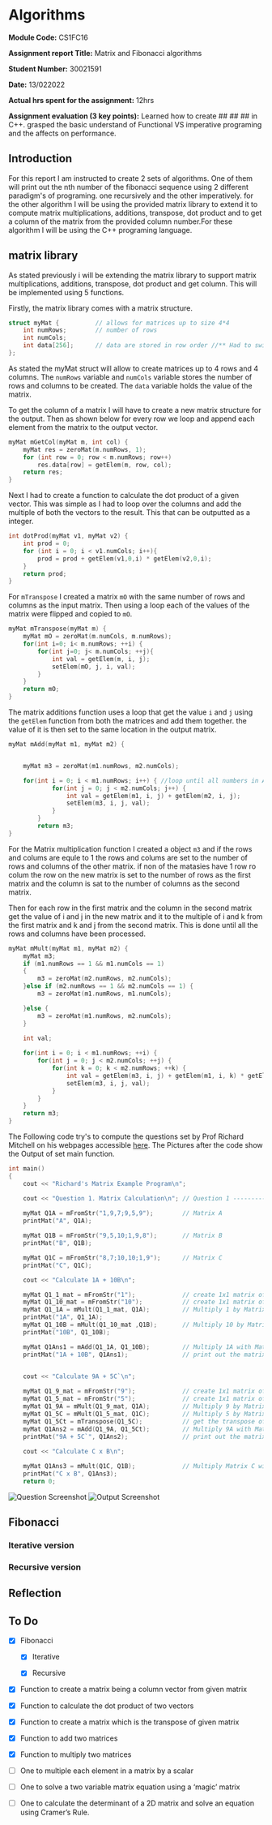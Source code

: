# Algorithms

**Module Code:** CS1FC16

**Assignment report Title:** Matrix and Fibonacci algorithms

**Student Number:** 30021591

**Date:** 13/022022

**Actual hrs spent for the assignment:** 12hrs

**Assignment evaluation (3 key points):** Learned how to create ## ## ## in C++. grasped the basic understand of Functional VS imperative programing and the affects on performance.

## Introduction

For this report I am instructed to create 2 sets of algorithms. One of them will print out the nth number of the fibonacci sequence using 2 different paradigm's of programing. one recursively and the other imperatively. for the other algorithm I will be using the provided matrix library to extend it to compute matrix multiplications, additions, transpose, dot product and to get a column of the matrix from the provided column number.For these algorithm I will be using the C++ programing language.

## matrix library

As stated previously i will be extending the matrix library to support matrix multiplications, additions, transpose, dot product and get column. This will be implemented using 5 functions. 

Firstly, the matrix library comes with a matrix structure.
```C++
struct myMat {			// allows for matrices up to size 4*4
	int numRows;		// number of rows
	int numCols;
	int data[256];		// data are stored in row order //** Had to switch from 4 to something over 200 for some reason.**//
};
```

As stated the myMat struct will allow to create matrices up to 4 rows and 4 columns. The `numRows` variable and `numCols` variable stores the number of rows and columns to be created. The `data` variable holds the value of the matrix.

 To get the column of a matrix I will have to create a new matrix structure for the output. Then as shown below for every row we loop and append each element from the matrix to the output vector.
``` C++
myMat mGetCol(myMat m, int col) {
	myMat res = zeroMat(m.numRows, 1);
	for (int row = 0; row < m.numRows; row++)
		res.data[row] = getElem(m, row, col);
	return res;
}
```

Next I had to create a function to calculate the dot product of a given vector. This was simple as I had to loop over the columns and add the multiple of both the vectors to the result. This that can be outputted as a integer.
 
```C++
int dotProd(myMat v1, myMat v2) {
	int prod = 0;
	for (int i = 0; i < v1.numCols; i++){
		prod = prod + getElem(v1,0,i) * getElem(v2,0,i);
	}
	return prod;
}
```

For `mTranspose` I created a matrix `mO` with the same number of rows and columns as the input matrix. Then using a loop each of the values of the matrix were flipped and copied to `mO`.

```C++
myMat mTranspose(myMat m) {
	myMat mO = zeroMat(m.numCols, m.numRows);
	for(int i=0; i< m.numRows; ++i) {
		for(int j=0; j< m.numCols; ++j){
			int val = getElem(m, i, j);
			setElem(mO, j, i, val);
		}
	}
	return mO;
}
```

The matrix additions function uses a loop that get the value `i` and `j` using the `getElem` function from both the matrices and add them together. the value of it is then set to the same location in the output matrix.

```C++
myMat mAdd(myMat m1, myMat m2) {


	myMat m3 = zeroMat(m1.numRows, m2.numCols);

	for(int i = 0; i < m1.numRows; i++) { //loop until all numbers in A and B are added to result and returned
            for(int j = 0; j < m2.numCols; j++) {
				int val = getElem(m1, i, j) + getElem(m2, i, j);
                setElem(m3, i, j, val);
            }
        }
		return m3;
}
```
For the Matrix multiplication function I created a object `m3` and if the rows and colums are equle to 1 the rows and colums are set to the number of rows and columns of the other matrix. if non of the matasies have 1 row ro colum the row on the new matrix is set to the number of rows as the first matrix and the column is sat to the number of columns as the second matrix.

Then for each row in the first matrix and the column in the second matrix get the value of i and j in the new matrix and it to the multiple of i and k from the first matrix and k and j from the second matrix. This is done until all the rows and columns have been processed.

```C++
myMat mMult(myMat m1, myMat m2) {
	myMat m3;
	if (m1.numRows == 1 && m1.numCols == 1)
	{
		m3 = zeroMat(m2.numRows, m2.numCols);
	}else if (m2.numRows == 1 && m2.numCols == 1) {
		m3 = zeroMat(m1.numRows, m1.numCols);

	}else {
		m3 = zeroMat(m1.numRows, m2.numCols);
	}

	int val;
	
	for(int i = 0; i < m1.numRows; ++i) {
		for(int j = 0; j < m2.numCols; ++j) {
			for(int k = 0; k < m2.numRows; ++k) {
				int val = getElem(m3, i, j) + getElem(m1, i, k) * getElem(m2, k, j);
				setElem(m3, i, j, val);
			}
		}
	}
	return m3;
}
```

The Following code try's to compute the questions set by Prof Richard Mitchell on his webpages accessible [here](https://www.personal.reading.ac.uk/~shsmchlr/jsmaths/AutumnAssignment.html). The Pictures after the code show the Output of set main function.

```C++
int main()
{
	cout << "Richard's Matrix Example Program\n";

	cout << "Question 1. Matrix Calculation\n"; // Question 1 ----------------------------
	
	myMat Q1A = mFromStr("1,9,7;9,5,9"); 		// Matrix A
	printMat("A", Q1A);

	myMat Q1B = mFromStr("9,5,10;1,9,8"); 		// Matrix B
	printMat("B", Q1B);

	myMat Q1C = mFromStr("8,7;10,10;1,9"); 		// Matrix C
	printMat("C", Q1C);

	cout << "Calculate 1A + 10B\n";

	myMat Q1_1_mat = mFromStr("1");				// create 1x1 matrix of 1 (ik its unecessary but its used to check if it works)
	myMat Q1_10_mat = mFromStr("10");			// create 1x1 matrix of 10
	myMat Q1_1A = mMult(Q1_1_mat, Q1A);			// Multiply 1 by Matrix A
	printMat("1A", Q1_1A);
	myMat Q1_10B = mMult(Q1_10_mat ,Q1B);		// Multiply 10 by Matrix B
	printMat("10B", Q1_10B);

	myMat Q1Ans1 = mAdd(Q1_1A, Q1_10B);			// Multiply 1A with Matrix 10B
	printMat("1A + 10B", Q1Ans1);				// print out the matrix


	cout << "Calculate 9A + 5C`\n";
	
	myMat Q1_9_mat = mFromStr("9");				// create 1x1 matrix of 9
	myMat Q1_5_mat = mFromStr("5");				// create 1x1 matrix of 5
	myMat Q1_9A = mMult(Q1_9_mat, Q1A);			// Multiply 9 by Matrix A
	myMat Q1_5C = mMult(Q1_5_mat, Q1C);			// Multiply 5 by Matrix C
	myMat Q1_5Ct = mTranspose(Q1_5C);			// get the transpose of the matrix 5C
	myMat Q1Ans2 = mAdd(Q1_9A, Q1_5Ct);			// Multiply 9A with Matrix 5C'
	printMat("9A + 5C`", Q1Ans2);				// print out the matrix
	
	cout << "Calculate C x B\n";

	myMat Q1Ans3 = mMult(Q1C, Q1B);				// Multiply Matrix C with Matrix B
	printMat("C x B", Q1Ans3);
	return 0;
```

![Question Screenshot](images/q11.png)
![Output Screenshot](images/q1.png)

## Fibonacci


### Iterative version

### Recursive version

## Reflection

## To Do

- [x] Fibonacci

  - [x] Iterative
  
  - [x] Recursive

- [x] Function to create a matrix being a column vector from given matrix

- [x] Function to calculate the dot product of two vectors

- [x] Function to create a matrix which is the transpose of given matrix

- [x] Function to add two matrices

- [x] Function to multiply two matrices

- [ ] One to multiple each element in a matrix by a scalar
  
- [ ] One to solve a two variable matrix equation using a ‘magic’ matrix
  
- [ ] One to calculate the determinant of a 2D matrix and solve an equation using Cramer’s Rule.
